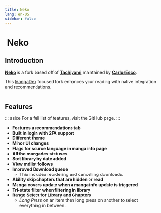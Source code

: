 ```yaml
---
title: Neko
lang: en-US
sidebar: false
---
```


# <img class="headerLogo" :src="$withBase('/assets/media/fork-Neko-icon.png')"> Neko

<ForkButtons forkName="Neko" downloadLink="https://api.github.com/repos/CarlosEsco/Neko/releases/latest" githubLink="window.open('https://github.com/CarlosEsco/Neko')"/>

## Introduction
**[Neko](https://github.com/CarlosEsco/Neko)** is a fork based off of **[Tachiyomi](https://github.com/inorichi/tachiyomi)** maintained by **[CarlosEsco](https://github.com/CarlosEsco)**.

This [MangaDex](https://mangadex.org/) focused fork enhances your reading with native integration and recommendations.

<img :src="$withBase('/assets/media/fork-Neko-banner.png')"/>

## Features
::: aside
For a full list of features, visit the GitHub page.
:::

- **Features a recommendations tab** <Badge text="Alpha"/>
- **Built in login with 2FA support**
- **Different theme**
- **Minor UI changes**
- **Flags for source language in manga info page**
- **All the mangadex statuses**
- **Sort library by date added**
- **View mdlist follows**
- **Improved Download queue**
  - This includes reordering and cancelling downloads.
- **Ability skip chapters that are hidden or read**
- **Manga covers update when a manga info update is triggered**
- **Tri-state filter when filtering in library**
- **Range Select for Library and Chapters**
  - *Long Press* on an item then long press on another to select everything in between.
